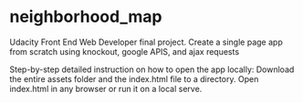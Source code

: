 # neighborhood_map

Udacity Front End Web Developer final project. Create a single page app from scratch using knockout, google APIS, and ajax requests

Step-by-step detailed instruction on how to open the app locally:
Download the entire assets folder and the index.html file to a directory. Open index.html in any browser or run it on a local serve.



